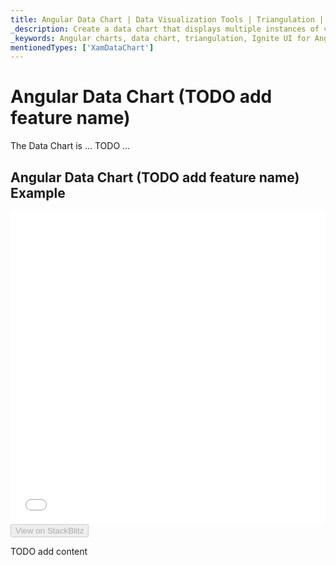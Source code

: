 ```yaml
---
title: Angular Data Chart | Data Visualization Tools | Triangulation | Data Binding | Infragistics
_description: Create a data chart that displays multiple instances of visual elements in the same plot area in order to create composite chart views.
_keywords: Angular charts, data chart, triangulation, Ignite UI for Angular, data binding Infragistics
mentionedTypes: ['XamDataChart']
---
```


# Angular Data Chart (TODO add feature name)

The Data Chart is ... TODO ...

## Angular Data Chart (TODO add feature name) Example

<div class="sample-container loading" style="height: 500px">
    <iframe id="data-chart-binding-data-triangulation-iframe" src='{environment:dvDemosBaseUrl}/charts/data-chart-binding-data-triangulation' width="100%" height="100%" seamless frameBorder="0" onload="onXPlatSampleIframeContentLoaded(this);" alt="Angular Data Chart (TODO add feature name) Example"></iframe>
</div>
<div>
    <button data-localize="stackblitz" disabled class="stackblitz-btn" data-iframe-id="data-chart-binding-data-triangulation-iframe" data-demos-base-url="{environment:dvDemosBaseUrl}">View on StackBlitz
    </button>


</div>

<div class="divider--half"></div>

TODO add content
